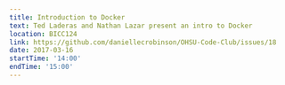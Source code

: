 ```yaml
---
title: Introduction to Docker
text: Ted Laderas and Nathan Lazar present an intro to Docker
location: BICC124
link: https://github.com/daniellecrobinson/OHSU-Code-Club/issues/18
date: 2017-03-16
startTime: '14:00'
endTime: '15:00'
---
```


